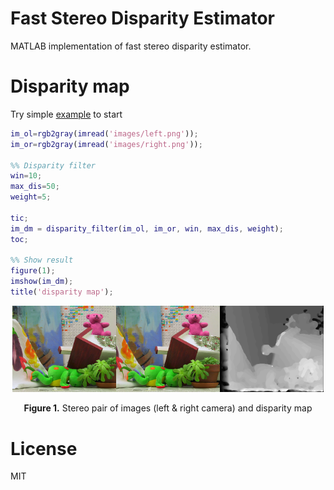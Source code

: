 # Fast Stereo Disparity Estimator
MATLAB implementation of fast stereo disparity estimator.

# Disparity map
Try simple [example](matlab/test.m) to start
```matlab
im_ol=rgb2gray(imread('images/left.png'));
im_or=rgb2gray(imread('images/right.png'));

%% Disparity filter
win=10;
max_dis=50;
weight=5;

tic;
im_dm = disparity_filter(im_ol, im_or, win, max_dis, weight);
toc;

%% Show result
figure(1);
imshow(im_dm);
title('disparity map');
```

<p align="center"><img width="33%" src="matlab/images/left.png"/><img width="33%" src="matlab/images/right.png"/><img width="33%" src="matlab/images/result.png"/></p>  
<p align="center"><b>Figure 1.</b> Stereo pair of images (left & right camera) and disparity map</p>  

# License
MIT
